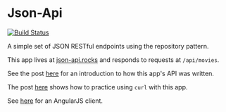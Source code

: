 # Json-Api

[![Build Status](https://travis-ci.org/enocom/json-api.svg?branch=master)](https://travis-ci.org/enocom/json-api)

A simple set of JSON RESTful endpoints using the repository pattern.

This app lives at [json-api.rocks](http://json-api.rocks) and responds to requests at `/api/movies`.

See the post [here](http://commandercoriander.net/blog/2014/01/04/test-driving-a-json-api-in-rails/) for an introduction to how this app's API was written.

The post [here](http://commandercoriander.net/blog/2014/01/11/curling-with-rails/) shows how to practice using `curl` with this app.

See [here](https://github.com/enocom/angular_client) for an AngularJS client.
